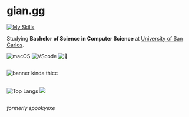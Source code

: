 # gian.gg
[![My Skills](https://skillicons.dev/icons?i=html,css,js,react,tailwind,nodejs,php,mongo,mysql,python,c,arduino,figma,vercel,netlify)](https://skillicons.dev)



Studying __Bachelor of Science in Computer Science__ at [University of San Carlos](https://usc.edu.ph/).

![macOS](https://img.shields.io/badge/MacOS--white?style=for-the-badge) ![VScode](https://img.shields.io/badge/VS_Code-VS-blue?style=for-the-badge) ![🦉](https://img.shields.io/badge/currently_working_on-CIS1102N-violet?style=for-the-badge)

##
![banner kinda thicc](https://github.com/user-attachments/assets/f3c2010b-9231-40dd-9d4e-40a8b7817e6e)
##

![Top Langs](https://github-readme-stats.vercel.app/api/top-langs/?username=gian-gg&layout=compact) ![](https://discord.c99.nl/widget/theme-4/695491063946674236.png)

##
_formerly spookyexe_

